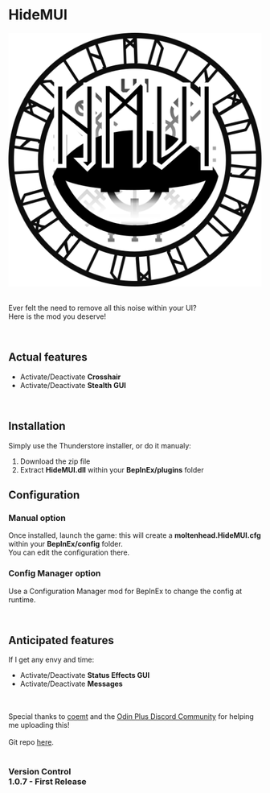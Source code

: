 <h1>HideMUI</h1>
<img src="https://raw.githubusercontent.com/Moltenhead/Valheim-HideMUI/main/icon_512.png" alt="Hide MUI logo"/>
<br>
<br><p>Ever felt the need to remove all this noise within your UI?
<br>Here is the mod you deserve!</p>
<br>
<h2>Actual features</h2>
<ul><li>Activate/Deactivate <b>Crosshair</b></li>
<li>Activate/Deactivate <b>Stealth GUI</b></li></ul>
<br>
<h2>Installation</h2>
<p>Simply use the Thunderstore installer, or do it manualy:
<br><ol><li>Download the zip file</li>
<li>Extract <b>HideMUI.dll</b> within your <b>BepInEx/plugins</b> folder</li></ol></p>
<h2>Configuration</h2>
<h3>Manual option</h3>
<p>Once installed, launch the game: this will create a <b>moltenhead.HideMUI.cfg</b> within your <b>BepInEx/config</b> folder.
<br>You can edit the configuration there.</p>
<h3>Config Manager option</h3>
<p>Use a Configuration Manager mod for BepInEx to change the config at runtime.</p>
<br>
<h2>Anticipated features</h2>
<p>If I get any envy and time:</p>
<ul><li>Activate/Deactivate <b>Status Effects GUI</b></li>
<li>Activate/Deactivate <b>Messages</b></li></ul>
<br>
<br>Special thanks to <a href="https://valheim.thunderstore.io/package/coemt/">coemt</a> and the <a href="https://discord.gg/odinplus">Odin Plus Discord Community</a> for helping me uploading this!
<br>
<br>Git repo <a href="https://github.com/Moltenhead/Valheim-HideMUI">here</a>.
<br>
<br><h3>Version Control
<br>1.0.7 - First Release
<br>